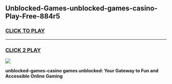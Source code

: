 
## Unblocked-Games-unblocked-games-casino-Play-Free-884r5
<h3>
<a href="https://premium76.site?title=unblocked-games-casino&ref=09A">CLICK TO PLAY</a></h3>
<hr>

<h3>
<a href="https://premium76.site?title=unblocked-games-casino&ref=09A">CLICK 2 PLAY</a>
  
</h3>

<a href="https://premium76.site?title=unblocked-games-casino&ref=09A"><img src="https://clearcache.store/games.png"></a>


**unblocked-games-casino games unblocked: Your Gateway to Fun and Accessible Online Gaming**
